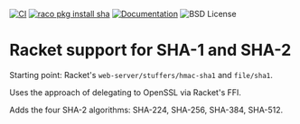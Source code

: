 [![CI](https://github.com/greghendershott/sha/workflows/CI/badge.svg)](https://github.com/greghendershott/sha/actions)
[![raco pkg install sha](https://img.shields.io/badge/raco_pkg_install-sha-aa00ff.svg)](https://pkgs.racket-lang.org/package/sha)
[![Documentation](https://img.shields.io/badge/read-documentation-blue.svg)](https://pkg-build.racket-lang.org/doc/sha@sha/index.html)
![BSD License](https://img.shields.io/badge/license-BSD-green)


# Racket support for SHA-1 and SHA-2

Starting point: Racket's `web-server/stuffers/hmac-sha1` and `file/sha1`.

Uses the approach of delegating to OpenSSL via Racket's FFI.

Adds the four SHA-2 algorithms: SHA-224, SHA-256, SHA-384, SHA-512.
